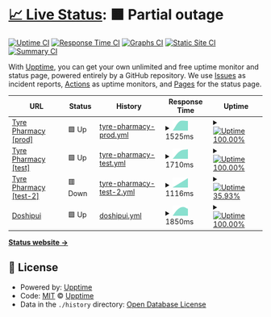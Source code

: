 # [📈 Live Status](https://tyrepharm.github.io/upptime): <!--live status--> **🟧 Partial outage**

[![Uptime CI](https://github.com/koj-co/upptime/workflows/Uptime%20CI/badge.svg)](https://github.com/koj-co/upptime/actions?query=workflow%3A%22Uptime+CI%22)
[![Response Time CI](https://github.com/koj-co/upptime/workflows/Response%20Time%20CI/badge.svg)](https://github.com/koj-co/upptime/actions?query=workflow%3A%22Response+Time+CI%22)
[![Graphs CI](https://github.com/koj-co/upptime/workflows/Graphs%20CI/badge.svg)](https://github.com/koj-co/upptime/actions?query=workflow%3A%22Graphs+CI%22)
[![Static Site CI](https://github.com/koj-co/upptime/workflows/Static%20Site%20CI/badge.svg)](https://github.com/koj-co/upptime/actions?query=workflow%3A%22Static+Site+CI%22)
[![Summary CI](https://github.com/koj-co/upptime/workflows/Summary%20CI/badge.svg)](https://github.com/koj-co/upptime/actions?query=workflow%3A%22Summary+CI%22)

With [Upptime](https://upptime.js.org), you can get your own unlimited and free uptime monitor and status page, powered entirely by a GitHub repository. We use [Issues](https://github.com/upptime/upptime/issues) as incident reports, [Actions](https://github.com/upptime/upptime/actions) as uptime monitors, and [Pages](https://upptime.github.io/upptime) for the status page.

<!--start: status pages-->
<!-- This summary is generated by Upptime (https://github.com/upptime/upptime) -->
<!-- Do not edit this manually, your changes will be overwritten -->
<!-- prettier-ignore -->
| URL | Status | History | Response Time | Uptime |
| --- | ------ | ------- | ------------- | ------ |
| [Tyre Pharmacy [prod]](https://tyrepharm.ru/) | 🟩 Up | [tyre-pharmacy-prod.yml](https://github.com/tyrepharm/upptime/commits/master/history/tyre-pharmacy-prod.yml) | <details><summary><img alt="Response time graph" src="./graphs/tyre-pharmacy-prod.png" height="20"> 1525ms</summary><br><a href="https://tyrepharm.github.io/upptime/history/tyre-pharmacy-prod"><img alt="Response time 1525" src="https://img.shields.io/endpoint?url=https%3A%2F%2Fraw.githubusercontent.com%2Ftyrepharm%2Fupptime%2Fmaster%2Fapi%2Ftyre-pharmacy-prod%2Fresponse-time.json"></a><br><a href="https://tyrepharm.github.io/upptime/history/tyre-pharmacy-prod"><img alt="24-hour response time 1533" src="https://img.shields.io/endpoint?url=https%3A%2F%2Fraw.githubusercontent.com%2Ftyrepharm%2Fupptime%2Fmaster%2Fapi%2Ftyre-pharmacy-prod%2Fresponse-time-day.json"></a><br><a href="https://tyrepharm.github.io/upptime/history/tyre-pharmacy-prod"><img alt="7-day response time 1525" src="https://img.shields.io/endpoint?url=https%3A%2F%2Fraw.githubusercontent.com%2Ftyrepharm%2Fupptime%2Fmaster%2Fapi%2Ftyre-pharmacy-prod%2Fresponse-time-week.json"></a><br><a href="https://tyrepharm.github.io/upptime/history/tyre-pharmacy-prod"><img alt="30-day response time 1525" src="https://img.shields.io/endpoint?url=https%3A%2F%2Fraw.githubusercontent.com%2Ftyrepharm%2Fupptime%2Fmaster%2Fapi%2Ftyre-pharmacy-prod%2Fresponse-time-month.json"></a><br><a href="https://tyrepharm.github.io/upptime/history/tyre-pharmacy-prod"><img alt="1-year response time 1525" src="https://img.shields.io/endpoint?url=https%3A%2F%2Fraw.githubusercontent.com%2Ftyrepharm%2Fupptime%2Fmaster%2Fapi%2Ftyre-pharmacy-prod%2Fresponse-time-year.json"></a></details> | <details><summary><a href="https://tyrepharm.github.io/upptime/history/tyre-pharmacy-prod"><img alt="Uptime 100.00%" src="https://img.shields.io/endpoint?url=https%3A%2F%2Fraw.githubusercontent.com%2Ftyrepharm%2Fupptime%2Fmaster%2Fapi%2Ftyre-pharmacy-prod%2Fuptime.json"></a></summary><a href="https://tyrepharm.github.io/upptime/history/tyre-pharmacy-prod"><img alt="24-hour uptime 100.00%" src="https://img.shields.io/endpoint?url=https%3A%2F%2Fraw.githubusercontent.com%2Ftyrepharm%2Fupptime%2Fmaster%2Fapi%2Ftyre-pharmacy-prod%2Fuptime-day.json"></a><br><a href="https://tyrepharm.github.io/upptime/history/tyre-pharmacy-prod"><img alt="7-day uptime 100.00%" src="https://img.shields.io/endpoint?url=https%3A%2F%2Fraw.githubusercontent.com%2Ftyrepharm%2Fupptime%2Fmaster%2Fapi%2Ftyre-pharmacy-prod%2Fuptime-week.json"></a><br><a href="https://tyrepharm.github.io/upptime/history/tyre-pharmacy-prod"><img alt="30-day uptime 100.00%" src="https://img.shields.io/endpoint?url=https%3A%2F%2Fraw.githubusercontent.com%2Ftyrepharm%2Fupptime%2Fmaster%2Fapi%2Ftyre-pharmacy-prod%2Fuptime-month.json"></a><br><a href="https://tyrepharm.github.io/upptime/history/tyre-pharmacy-prod"><img alt="1-year uptime 100.00%" src="https://img.shields.io/endpoint?url=https%3A%2F%2Fraw.githubusercontent.com%2Ftyrepharm%2Fupptime%2Fmaster%2Fapi%2Ftyre-pharmacy-prod%2Fuptime-year.json"></a></details>
| [Tyre Pharmacy [test]](http://95.213.204.159/) | 🟩 Up | [tyre-pharmacy-test.yml](https://github.com/tyrepharm/upptime/commits/master/history/tyre-pharmacy-test.yml) | <details><summary><img alt="Response time graph" src="./graphs/tyre-pharmacy-test.png" height="20"> 1710ms</summary><br><a href="https://tyrepharm.github.io/upptime/history/tyre-pharmacy-test"><img alt="Response time 1710" src="https://img.shields.io/endpoint?url=https%3A%2F%2Fraw.githubusercontent.com%2Ftyrepharm%2Fupptime%2Fmaster%2Fapi%2Ftyre-pharmacy-test%2Fresponse-time.json"></a><br><a href="https://tyrepharm.github.io/upptime/history/tyre-pharmacy-test"><img alt="24-hour response time 1710" src="https://img.shields.io/endpoint?url=https%3A%2F%2Fraw.githubusercontent.com%2Ftyrepharm%2Fupptime%2Fmaster%2Fapi%2Ftyre-pharmacy-test%2Fresponse-time-day.json"></a><br><a href="https://tyrepharm.github.io/upptime/history/tyre-pharmacy-test"><img alt="7-day response time 1710" src="https://img.shields.io/endpoint?url=https%3A%2F%2Fraw.githubusercontent.com%2Ftyrepharm%2Fupptime%2Fmaster%2Fapi%2Ftyre-pharmacy-test%2Fresponse-time-week.json"></a><br><a href="https://tyrepharm.github.io/upptime/history/tyre-pharmacy-test"><img alt="30-day response time 1710" src="https://img.shields.io/endpoint?url=https%3A%2F%2Fraw.githubusercontent.com%2Ftyrepharm%2Fupptime%2Fmaster%2Fapi%2Ftyre-pharmacy-test%2Fresponse-time-month.json"></a><br><a href="https://tyrepharm.github.io/upptime/history/tyre-pharmacy-test"><img alt="1-year response time 1710" src="https://img.shields.io/endpoint?url=https%3A%2F%2Fraw.githubusercontent.com%2Ftyrepharm%2Fupptime%2Fmaster%2Fapi%2Ftyre-pharmacy-test%2Fresponse-time-year.json"></a></details> | <details><summary><a href="https://tyrepharm.github.io/upptime/history/tyre-pharmacy-test"><img alt="Uptime 100.00%" src="https://img.shields.io/endpoint?url=https%3A%2F%2Fraw.githubusercontent.com%2Ftyrepharm%2Fupptime%2Fmaster%2Fapi%2Ftyre-pharmacy-test%2Fuptime.json"></a></summary><a href="https://tyrepharm.github.io/upptime/history/tyre-pharmacy-test"><img alt="24-hour uptime 100.00%" src="https://img.shields.io/endpoint?url=https%3A%2F%2Fraw.githubusercontent.com%2Ftyrepharm%2Fupptime%2Fmaster%2Fapi%2Ftyre-pharmacy-test%2Fuptime-day.json"></a><br><a href="https://tyrepharm.github.io/upptime/history/tyre-pharmacy-test"><img alt="7-day uptime 100.00%" src="https://img.shields.io/endpoint?url=https%3A%2F%2Fraw.githubusercontent.com%2Ftyrepharm%2Fupptime%2Fmaster%2Fapi%2Ftyre-pharmacy-test%2Fuptime-week.json"></a><br><a href="https://tyrepharm.github.io/upptime/history/tyre-pharmacy-test"><img alt="30-day uptime 100.00%" src="https://img.shields.io/endpoint?url=https%3A%2F%2Fraw.githubusercontent.com%2Ftyrepharm%2Fupptime%2Fmaster%2Fapi%2Ftyre-pharmacy-test%2Fuptime-month.json"></a><br><a href="https://tyrepharm.github.io/upptime/history/tyre-pharmacy-test"><img alt="1-year uptime 100.00%" src="https://img.shields.io/endpoint?url=https%3A%2F%2Fraw.githubusercontent.com%2Ftyrepharm%2Fupptime%2Fmaster%2Fapi%2Ftyre-pharmacy-test%2Fuptime-year.json"></a></details>
| [Tyre Pharmacy [test-2]](http://5.101.51.170/) | 🟥 Down | [tyre-pharmacy-test-2.yml](https://github.com/tyrepharm/upptime/commits/master/history/tyre-pharmacy-test-2.yml) | <details><summary><img alt="Response time graph" src="./graphs/tyre-pharmacy-test-2.png" height="20"> 1116ms</summary><br><a href="https://tyrepharm.github.io/upptime/history/tyre-pharmacy-test-2"><img alt="Response time 1116" src="https://img.shields.io/endpoint?url=https%3A%2F%2Fraw.githubusercontent.com%2Ftyrepharm%2Fupptime%2Fmaster%2Fapi%2Ftyre-pharmacy-test-2%2Fresponse-time.json"></a><br><a href="https://tyrepharm.github.io/upptime/history/tyre-pharmacy-test-2"><img alt="24-hour response time 1262" src="https://img.shields.io/endpoint?url=https%3A%2F%2Fraw.githubusercontent.com%2Ftyrepharm%2Fupptime%2Fmaster%2Fapi%2Ftyre-pharmacy-test-2%2Fresponse-time-day.json"></a><br><a href="https://tyrepharm.github.io/upptime/history/tyre-pharmacy-test-2"><img alt="7-day response time 1116" src="https://img.shields.io/endpoint?url=https%3A%2F%2Fraw.githubusercontent.com%2Ftyrepharm%2Fupptime%2Fmaster%2Fapi%2Ftyre-pharmacy-test-2%2Fresponse-time-week.json"></a><br><a href="https://tyrepharm.github.io/upptime/history/tyre-pharmacy-test-2"><img alt="30-day response time 1116" src="https://img.shields.io/endpoint?url=https%3A%2F%2Fraw.githubusercontent.com%2Ftyrepharm%2Fupptime%2Fmaster%2Fapi%2Ftyre-pharmacy-test-2%2Fresponse-time-month.json"></a><br><a href="https://tyrepharm.github.io/upptime/history/tyre-pharmacy-test-2"><img alt="1-year response time 1116" src="https://img.shields.io/endpoint?url=https%3A%2F%2Fraw.githubusercontent.com%2Ftyrepharm%2Fupptime%2Fmaster%2Fapi%2Ftyre-pharmacy-test-2%2Fresponse-time-year.json"></a></details> | <details><summary><a href="https://tyrepharm.github.io/upptime/history/tyre-pharmacy-test-2"><img alt="Uptime 35.93%" src="https://img.shields.io/endpoint?url=https%3A%2F%2Fraw.githubusercontent.com%2Ftyrepharm%2Fupptime%2Fmaster%2Fapi%2Ftyre-pharmacy-test-2%2Fuptime.json"></a></summary><a href="https://tyrepharm.github.io/upptime/history/tyre-pharmacy-test-2"><img alt="24-hour uptime 53.45%" src="https://img.shields.io/endpoint?url=https%3A%2F%2Fraw.githubusercontent.com%2Ftyrepharm%2Fupptime%2Fmaster%2Fapi%2Ftyre-pharmacy-test-2%2Fuptime-day.json"></a><br><a href="https://tyrepharm.github.io/upptime/history/tyre-pharmacy-test-2"><img alt="7-day uptime 35.93%" src="https://img.shields.io/endpoint?url=https%3A%2F%2Fraw.githubusercontent.com%2Ftyrepharm%2Fupptime%2Fmaster%2Fapi%2Ftyre-pharmacy-test-2%2Fuptime-week.json"></a><br><a href="https://tyrepharm.github.io/upptime/history/tyre-pharmacy-test-2"><img alt="30-day uptime 35.93%" src="https://img.shields.io/endpoint?url=https%3A%2F%2Fraw.githubusercontent.com%2Ftyrepharm%2Fupptime%2Fmaster%2Fapi%2Ftyre-pharmacy-test-2%2Fuptime-month.json"></a><br><a href="https://tyrepharm.github.io/upptime/history/tyre-pharmacy-test-2"><img alt="1-year uptime 35.93%" src="https://img.shields.io/endpoint?url=https%3A%2F%2Fraw.githubusercontent.com%2Ftyrepharm%2Fupptime%2Fmaster%2Fapi%2Ftyre-pharmacy-test-2%2Fuptime-year.json"></a></details>
| [Doshipui](https://xn--d1aidsgy6a.xn--p1ai/) | 🟩 Up | [doshipui.yml](https://github.com/tyrepharm/upptime/commits/master/history/doshipui.yml) | <details><summary><img alt="Response time graph" src="./graphs/doshipui.png" height="20"> 1850ms</summary><br><a href="https://tyrepharm.github.io/upptime/history/doshipui"><img alt="Response time 1850" src="https://img.shields.io/endpoint?url=https%3A%2F%2Fraw.githubusercontent.com%2Ftyrepharm%2Fupptime%2Fmaster%2Fapi%2Fdoshipui%2Fresponse-time.json"></a><br><a href="https://tyrepharm.github.io/upptime/history/doshipui"><img alt="24-hour response time 2006" src="https://img.shields.io/endpoint?url=https%3A%2F%2Fraw.githubusercontent.com%2Ftyrepharm%2Fupptime%2Fmaster%2Fapi%2Fdoshipui%2Fresponse-time-day.json"></a><br><a href="https://tyrepharm.github.io/upptime/history/doshipui"><img alt="7-day response time 1850" src="https://img.shields.io/endpoint?url=https%3A%2F%2Fraw.githubusercontent.com%2Ftyrepharm%2Fupptime%2Fmaster%2Fapi%2Fdoshipui%2Fresponse-time-week.json"></a><br><a href="https://tyrepharm.github.io/upptime/history/doshipui"><img alt="30-day response time 1850" src="https://img.shields.io/endpoint?url=https%3A%2F%2Fraw.githubusercontent.com%2Ftyrepharm%2Fupptime%2Fmaster%2Fapi%2Fdoshipui%2Fresponse-time-month.json"></a><br><a href="https://tyrepharm.github.io/upptime/history/doshipui"><img alt="1-year response time 1850" src="https://img.shields.io/endpoint?url=https%3A%2F%2Fraw.githubusercontent.com%2Ftyrepharm%2Fupptime%2Fmaster%2Fapi%2Fdoshipui%2Fresponse-time-year.json"></a></details> | <details><summary><a href="https://tyrepharm.github.io/upptime/history/doshipui"><img alt="Uptime 100.00%" src="https://img.shields.io/endpoint?url=https%3A%2F%2Fraw.githubusercontent.com%2Ftyrepharm%2Fupptime%2Fmaster%2Fapi%2Fdoshipui%2Fuptime.json"></a></summary><a href="https://tyrepharm.github.io/upptime/history/doshipui"><img alt="24-hour uptime 100.00%" src="https://img.shields.io/endpoint?url=https%3A%2F%2Fraw.githubusercontent.com%2Ftyrepharm%2Fupptime%2Fmaster%2Fapi%2Fdoshipui%2Fuptime-day.json"></a><br><a href="https://tyrepharm.github.io/upptime/history/doshipui"><img alt="7-day uptime 100.00%" src="https://img.shields.io/endpoint?url=https%3A%2F%2Fraw.githubusercontent.com%2Ftyrepharm%2Fupptime%2Fmaster%2Fapi%2Fdoshipui%2Fuptime-week.json"></a><br><a href="https://tyrepharm.github.io/upptime/history/doshipui"><img alt="30-day uptime 100.00%" src="https://img.shields.io/endpoint?url=https%3A%2F%2Fraw.githubusercontent.com%2Ftyrepharm%2Fupptime%2Fmaster%2Fapi%2Fdoshipui%2Fuptime-month.json"></a><br><a href="https://tyrepharm.github.io/upptime/history/doshipui"><img alt="1-year uptime 100.00%" src="https://img.shields.io/endpoint?url=https%3A%2F%2Fraw.githubusercontent.com%2Ftyrepharm%2Fupptime%2Fmaster%2Fapi%2Fdoshipui%2Fuptime-year.json"></a></details>

<!--end: status pages-->

[**Status website →**](https://tyrepharm.github.io/upptime)

## 📄 License

- Powered by: [Upptime](https://github.com/upptime/upptime)
- Code: [MIT](./LICENSE) © [Upptime](https://upptime.js.org)
- Data in the `./history` directory: [Open Database License](https://opendatacommons.org/licenses/odbl/1-0/)
